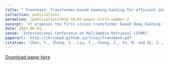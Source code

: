```yaml
---
title: " Transhash: Transformer-based hamming hashing for efficient image retrieval"
collection: publications
permalink: /publication/2010-10-01-paper-title-number-2
excerpt: 'It proposes the first vision transformer based deep hashing framework for large-scale image retrieval.'
date: 2022-06-01
venue: 'International Conference on Multimedia Retrieval (ICMR)'
paperurl: 'http://chrisbyd.github.io/files/TransHash.pdf'
citation: 'Chen, Y., Zhang, S., Liu, F., Chang, Z., Ye, M. and Qi, Z., 2022, June. Transhash: Transformer-based hamming hashing for efficient image retrieval. In Proceedings of the 2022 International Conference on Multimedia Retrieval (pp. 127-136).'
---
```



[Download paper here](http://chrisbyd.github.io/files/TransHash.pdf)
